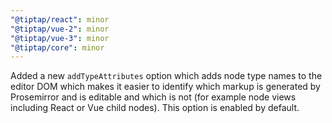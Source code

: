 ```yaml
---
"@tiptap/react": minor
"@tiptap/vue-2": minor
"@tiptap/vue-3": minor
"@tiptap/core": minor
---
```


Added a new `addTypeAttributes` option which adds node type names to the editor DOM which makes it easier to identify which markup is generated by Prosemirror and is editable and which is not (for example node views including React or Vue child nodes). This option is enabled by default.

